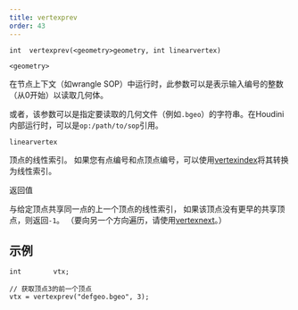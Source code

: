 ```yaml
---
title: vertexprev
order: 43
---
```

`int  vertexprev(<geometry>geometry, int linearvertex)`

`<geometry>`

在节点上下文（如wrangle SOP）中运行时，此参数可以是表示输入编号的整数（从0开始）以读取几何体。

或者，该参数可以是指定要读取的几何文件（例如`.bgeo`）的字符串。在Houdini内部运行时，可以是`op:/path/to/sop`引用。

`linearvertex`

顶点的线性索引。
如果您有点编号和点顶点编号，可以使用[vertexindex](vertexindex.html "将基元/顶点对转换为线性顶点。")将其转换为线性索引。

返回值

与给定顶点共享同一点的上一个顶点的线性索引，
如果该顶点没有更早的共享顶点，则返回`-1`。
（要向另一个方向遍历，请使用[vertexnext](vertexnext.html "返回与给定顶点共享点的下一个顶点的线性顶点编号。")。）

## 示例

```vex
int        vtx;

// 获取顶点3的前一个顶点
vtx = vertexprev("defgeo.bgeo", 3);

```
